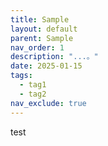 ```yaml
---
title: Sample
layout: default
parent: Sample
nav_order: 1
description: "...。"
date: 2025-01-15
tags:
  - tag1
  - tag2
nav_exclude: true
---
```


test